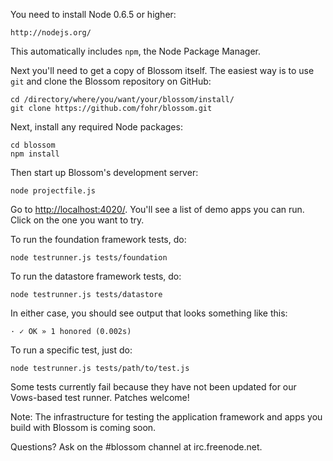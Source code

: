 You need to install Node 0.6.5 or higher:

    http://nodejs.org/

This automatically includes `npm`, the Node Package Manager.

Next you'll need to get a copy of Blossom itself. The easiest way is to use 
`git` and clone the Blossom repository on GitHub:

    cd /directory/where/you/want/your/blossom/install/
    git clone https://github.com/fohr/blossom.git

Next, install any required Node packages:

    cd blossom
    npm install

Then start up Blossom's development server:

    node projectfile.js

Go to [http://localhost:4020/](http://localhost:4020/). You'll see 
a list of demo apps you can run. Click on the one you want to try.

To run the foundation framework tests, do:

    node testrunner.js tests/foundation

To run the datastore framework tests, do:

    node testrunner.js tests/datastore

In either case, you should see output that looks something like this:

    · ✓ OK » 1 honored (0.002s)

To run a specific test, just do:

    node testrunner.js tests/path/to/test.js

Some tests currently fail because they have not been updated for our 
Vows-based test runner. Patches welcome!

Note: The infrastructure for testing the application framework and apps you build 
with Blossom is coming soon.

Questions? Ask on the #blossom channel at irc.freenode.net.